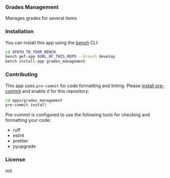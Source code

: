 ### Grades Management

Manages grades for several items

### Installation

You can install this app using the [bench](https://github.com/frappe/bench) CLI:

```bash
cd $PATH_TO_YOUR_BENCH
bench get-app $URL_OF_THIS_REPO --branch develop
bench install-app grades_management
```

### Contributing

This app uses `pre-commit` for code formatting and linting. Please [install pre-commit](https://pre-commit.com/#installation) and enable it for this repository:

```bash
cd apps/grades_management
pre-commit install
```

Pre-commit is configured to use the following tools for checking and formatting your code:

- ruff
- eslint
- prettier
- pyupgrade

### License

mit
